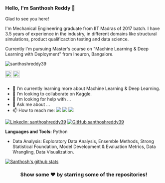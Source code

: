 ### Hello, I'm Santhosh Reddy 👋
Glad to see you here!

I'm Mechanical Engineering graduate from IIT Madras of 2017 batch. I have 3.5 years of experience in the industry, in different domains like structural simulations, product qualificaction testing and data science.

Currently I'm pursuing Master's course on "Machine Learning & Deep Learning with Deployment" from Ineuron, Bangalore.

<p align="left"> <img src="https://komarev.com/ghpvc/?username=santhoshreddy39&label=Views&color=blue&style=plastic" alt="santhoshreddy39" /> </p>

</a>
<a href="https://linkedin.com/in/santhoshreddy39">
  <img align="left" alt="Santhosh's Linkdein" width="22px" src="https://cdn.jsdelivr.net/npm/simple-icons@v3/icons/linkedin.svg" />
</a>
<a href="https://github.com/santhoshreddy39">
  <img align="left" alt="Santhosh's Github" width="22px" src="https://cdn.jsdelivr.net/npm/simple-icons@v3/icons/github.svg" />
</a>

<br/>
<br/>

- 🌱 I’m currently learning more about Machine Learning & Deep Learning.
- 👯 I’m looking to collaborate on Kaggle. 
- 🤔 I’m looking for help with ...
- 💬 Ask me about ...
- 📫 How to reach me:
[<img target="_blank" src="https://img.icons8.com/cotton/64/000000/whatsapp--v4.png"/>](https://wa.me/919505844082) [<img target="_blank" src="https://img.icons8.com/doodle/64/000000/skype--v1.png"/>](https://join.skype.com/invite/UPgtZxags9eh) [<img target="_blank" src="https://img.icons8.com/doodle/64/000000/linkedin-circled.png"/>](https://www.linkedin.com/in/santhoshreddy39/)


[![Linkedin: santhoshreddy39](https://img.shields.io/badge/-santhoshreddy39-blue?style=flat-square&logo=Linkedin&logoColor=white&link=https://www.linkedin.com/in/santhoshreddy39/)](https://www.linkedin.com/in/santhoshreddy39/)
[![GitHub santhoshreddy39](https://img.shields.io/github/followers/santhoshreddy39?label=follow&style=social)](https://github.com/santhoshreddy39)

**Languages and Tools:**  Python
- Data Analysis: Exploratory Data Analysis, Ensemble Methods, Strong Statistical Foundation, Model Development & Evaluation Metrics, Data Wrangling, Data Visualization.
 
</a>
<a href="https://github.com/santhoshreddy39">
 <img align="center" src="https://github-readme-stats.vercel.app/api?username=santhoshreddy39&show_icons=true&theme=light&line_height=27" alt="Santhosh's github stats"/>
</a>

<div align="center">

### Show some ❤️ by starring some of the repositories!

</div>
